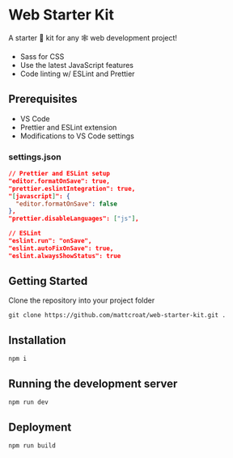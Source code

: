 # Web Starter Kit

A starter 💼 kit for any 🕸 web development project!

- Sass for CSS
- Use the latest JavaScript features
- Code linting w/ ESLint and Prettier

## Prerequisites

- VS Code
- Prettier and ESLint extension
- Modifications to VS Code settings

### settings.json

```json
// Prettier and ESLint setup
"editor.formatOnSave": true,
"prettier.eslintIntegration": true,
"[javascript]": {
  "editor.formatOnSave": false
},
"prettier.disableLanguages": ["js"],

// ESLint
"eslint.run": "onSave",
"eslint.autoFixOnSave": true,
"eslint.alwaysShowStatus": true
```

## Getting Started

Clone the repository into your project folder

```shell
git clone https://github.com/mattcroat/web-starter-kit.git .
```

## Installation

```
npm i
```

## Running the development server

```shell
npm run dev
```

## Deployment

```shell
npm run build
```
